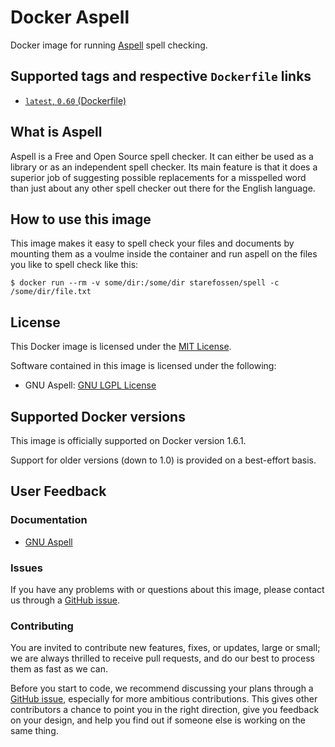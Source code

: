 # Docker Aspell

Docker image for running [Aspell](http://aspell.net) spell checking.

## Supported tags and respective `Dockerfile` links

* [`latest`, `0.60` (Dockerfile)](https://github.com/Starefossen/docker-aspell/blob/master/Dockerfile)

## What is Aspell

Aspell is a Free and Open Source spell checker. It can either be used as a
library or as an independent spell checker. Its main feature is that it does a
superior job of suggesting possible replacements for a misspelled word than just
about any other spell checker out there for the English language.

## How to use this image

This image makes it easy to spell check your files and documents by mounting
them as a voulme inside the container and run aspell on the files you like to
spell check like this:

```
$ docker run --rm -v some/dir:/some/dir starefossen/spell -c /some/dir/file.txt
```

## License

This Docker image is licensed under the [MIT License](https://github.com/Starefossen/docker-aspell/blob/master/LICENSE).

Software contained in this image is licensed under the following:

* GNU Aspell: [GNU LGPL License](http://aspell.net/man-html/GNU-Lesser-General-Public-License.html)

## Supported Docker versions

This image is officially supported on Docker version 1.6.1.

Support for older versions (down to 1.0) is provided on a best-effort basis.

## User Feedback

### Documentation

* [GNU Aspell](http://aspell.net)

### Issues

If you have any problems with or questions about this image, please contact us
through a [GitHub issue](https://github.com/Starefossen/docker-aspell/issues).

### Contributing

You are invited to contribute new features, fixes, or updates, large or small;
we are always thrilled to receive pull requests, and do our best to process them
as fast as we can.

Before you start to code, we recommend discussing your plans through a [GitHub
issue](https://github.com/Starefossen/docker-aspell/issues), especially
for more ambitious contributions. This gives other contributors a chance to
point you in the right direction, give you feedback on your design, and help
you find out if someone else is working on the same thing.
